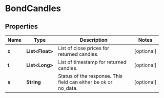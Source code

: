 

# BondCandles


## Properties

| Name | Type | Description | Notes |
|------------ | ------------- | ------------- | -------------|
|**c** | **List&lt;Float&gt;** | List of close prices for returned candles. |  [optional] |
|**t** | **List&lt;Long&gt;** | List of timestamp for returned candles. |  [optional] |
|**s** | **String** | Status of the response. This field can either be ok or no_data. |  [optional] |




